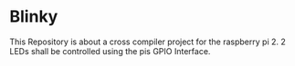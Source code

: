 # Blinky
This Repository is about a cross compiler project for the raspberry pi 2. 2 LEDs shall be controlled using the pis GPIO Interface.
